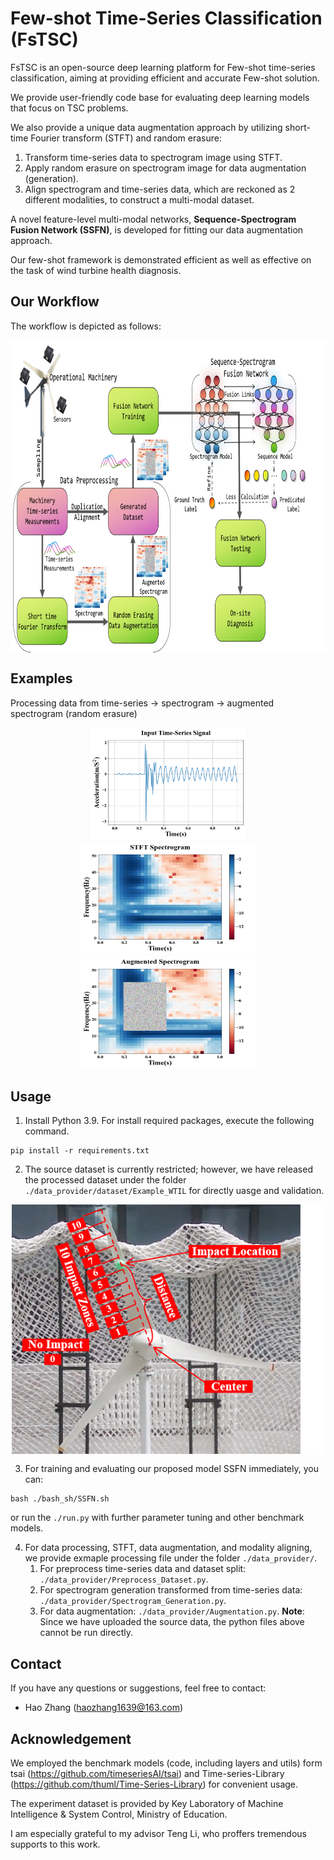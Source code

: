 # Few-shot Time-Series Classification (FsTSC)
FsTSC is an open-source deep learning platform for Few-shot time-series classification, aiming at providing efficient and accurate Few-shot solution.


We provide user-friendly code base for evaluating deep learning models that focus on TSC problems. 

We also provide a unique data augmentation approach by utilizing short-time Fourier transform (STFT) and random erasure: 
1. Transform time-series data to spectrogram image using STFT.
2. Apply random erasure on spectrogram image for data augmentation (generation).
3. Align spectrogram and time-series data, which are reckoned as 2 different modalities, to construct a multi-modal dataset.

A novel feature-level multi-modal networks, **Sequence-Spectrogram Fusion Network (SSFN)**, is developed for fitting our data augmentation approach.

Our few-shot framework is demonstrated efficient as well as effective on the task of wind turbine health diagnosis. 
## Our Workflow
The workflow is depicted as follows:
<p align="center">
<img src=".\pro_pic\Workflow.png" height = "500", width = "900", alt="" align=center />
</p>

## Examples
Processing data from time-series -> spectrogram -> augmented spectrogram (random erasure)
<p align="center">
<img src=".\pro_pic\WTIL_TS.png" height = "180", width = "250"/>
<img src=".\pro_pic\WTIL_STFT.png" height = "180", width = "280"/>
<img src=".\pro_pic\WTIL_STFT_Aug.png" height = "180", width = "280"/>
</p>

## Usage

1. Install Python 3.9. For install required packages, execute the following command.

```
pip install -r requirements.txt
```
2. The source dataset is currently restricted; however, we have released the processed dataset under the folder `./data_provider/dataset/Example_WTIL` for directly uasge and validation. 
<p align="center">
<img src=".\pro_pic\Impact_trail.png" height = "400", width = "500", alt="" align=center />
</p>

3. For training and evaluating our proposed model SSFN immediately, you can:
```
bash ./bash_sh/SSFN.sh
```
or run the `./run.py` with further parameter tuning and other benchmark models.

4. For data processing, STFT, data augmentation, and modality aligning, we provide exmaple processing file under the folder `./data_provider/`.
   1. For preprocess time-series data and dataset split: `./data_provider/Preprocess_Dataset.py`.
   2. For spectrogram generation transformed from time-series data: `./data_provider/Spectrogram_Generation.py`.
   3. For data augmentation: `./data_provider/Augmentation.py`.
   **Note**: Since we have uploaded the source data, the python files above cannot be run directly.  

## Contact
If you have any questions or suggestions, feel free to contact:

- Hao Zhang (haozhang1639@163.com)

## Acknowledgement
We employed the benchmark models (code, including layers and utils) form tsai (https://github.com/timeseriesAI/tsai) and Time-series-Library (https://github.com/thuml/Time-Series-Library) for convenient usage.

The experiment dataset is provided by Key Laboratory of Machine Intelligence & System Control, Ministry of Education.

I am especially grateful to my advisor Teng Li, who proffers tremendous supports to this work.

